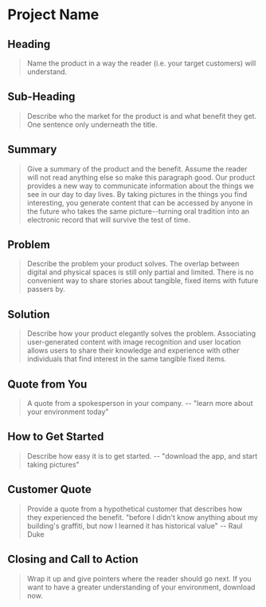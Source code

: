 # Project Name #

<!-- 
> This material was originally posted [here](http://www.quora.com/What-is-Amazons-approach-to-product-development-and-product-management). It is reproduced here for posterities sake.

There is an approach called "working backwards" that is widely used at Amazon. They work backwards from the customer, rather than starting with an idea for a product and trying to bolt customers onto it. While working backwards can be applied to any specific product decision, using this approach is especially important when developing new products or features.

For new initiatives a product manager typically starts by writing an internal press release announcing the finished product. The target audience for the press release is the new/updated product's customers, which can be retail customers or internal users of a tool or technology. Internal press releases are centered around the customer problem, how current solutions (internal or external) fail, and how the new product will blow away existing solutions.

If the benefits listed don't sound very interesting or exciting to customers, then perhaps they're not (and shouldn't be built). Instead, the product manager should keep iterating on the press release until they've come up with benefits that actually sound like benefits. Iterating on a press release is a lot less expensive than iterating on the product itself (and quicker!).

If the press release is more than a page and a half, it is probably too long. Keep it simple. 3-4 sentences for most paragraphs. Cut out the fat. Don't make it into a spec. You can accompany the press release with a FAQ that answers all of the other business or execution questions so the press release can stay focused on what the customer gets. My rule of thumb is that if the press release is hard to write, then the product is probably going to suck. Keep working at it until the outline for each paragraph flows. 

Oh, and I also like to write press-releases in what I call "Oprah-speak" for mainstream consumer products. Imagine you're sitting on Oprah's couch and have just explained the product to her, and then you listen as she explains it to her audience. That's "Oprah-speak", not "Geek-speak".

Once the project moves into development, the press release can be used as a touchstone; a guiding light. The product team can ask themselves, "Are we building what is in the press release?" If they find they're spending time building things that aren't in the press release (overbuilding), they need to ask themselves why. This keeps product development focused on achieving the customer benefits and not building extraneous stuff that takes longer to build, takes resources to maintain, and doesn't provide real customer benefit (at least not enough to warrant inclusion in the press release).
 -->
 
## Heading ##
  > Name the product in a way the reader (i.e. your target customers) will understand.


## Sub-Heading ##
  > Describe who the market for the product is and what benefit they get. One sentence only underneath the title.
  

## Summary ##
  > Give a summary of the product and the benefit. Assume the reader will not read anything else so make this paragraph good.
  Our product provides a new way to communicate information about the things we see in our day to day lives.
  By taking pictures in the things you find interesting, you generate content that can be accessed by anyone in the future who
  takes the same picture--turning oral tradition into an electronic record that will survive the test of time.  

## Problem ##
  > Describe the problem your product solves.
  The overlap between digital and physical spaces is still only partial and limited.  There is no convenient way to 
  share stories about tangible, fixed items with future passers by.

## Solution ##
  > Describe how your product elegantly solves the problem.
  Associating user-generated content with image recognition and user location allows users to share their knowledge and
  experience with other individuals that find interest in the same tangible fixed items.

## Quote from You ##
  > A quote from a spokesperson in your company.
  -- "learn more about your environment today"

## How to Get Started ##
  > Describe how easy it is to get started.
  -- "download the app, and start taking pictures"

## Customer Quote ##
  > Provide a quote from a hypothetical customer that describes how they experienced the benefit.
  "before <insert product name> I didn't know anything about my building's graffiti, but now I learned it has historical value"
  -- Raul Duke

## Closing and Call to Action ##
  > Wrap it up and give pointers where the reader should go next.
  If you want to have a greater understanding of your environment, download now.
